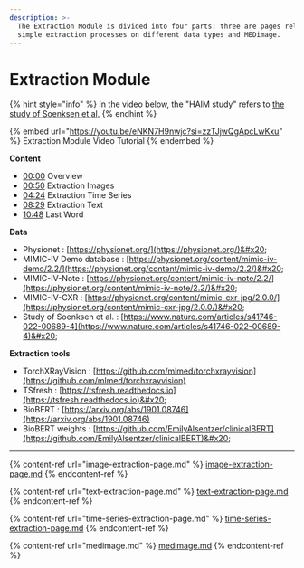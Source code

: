 ```yaml
---
description: >-
  The Extraction Module is divided into four parts: three are pages relative to
  simple extraction processes on different data types and MEDimage.
---
```


# Extraction Module

{% hint style="info" %}
In the video below, the "HAIM study" refers to [the study of Soenksen et al.](https://www.nature.com/articles/s41746-022-00689-4)
{% endhint %}

{% embed url="https://youtu.be/eNKN7H9nwjc?si=zzTJjwQgApcLwKxu" %}
Extraction Module Video Tutorial
{% endembed %}

**Content**

* [00:00](https://www.youtube.com/watch?v=eNKN7H9nwjc\&t=0s) Overview&#x20;
* [00:50](https://www.youtube.com/watch?v=eNKN7H9nwjc\&t=50s) Extraction Images&#x20;
* [04:24](https://www.youtube.com/watch?v=eNKN7H9nwjc\&t=264s) Extraction Time Series
* [08:29](https://www.youtube.com/watch?v=eNKN7H9nwjc\&t=509s) Extraction Text&#x20;
* [10:48](https://www.youtube.com/watch?v=eNKN7H9nwjc\&t=648s) Last Word

**Data**

* Physionet : [https://physionet.org/](https://physionet.org/)&#x20;
* MIMIC-IV Demo database : [https://physionet.org/content/mimic-iv-demo/2.2/](https://physionet.org/content/mimic-iv-demo/2.2/)&#x20;
* MIMIC-IV-Note : [https://physionet.org/content/mimic-iv-note/2.2/](https://physionet.org/content/mimic-iv-note/2.2/)&#x20;
* MIMIC-IV-CXR : [https://physionet.org/content/mimic-cxr-jpg/2.0.0/](https://physionet.org/content/mimic-cxr-jpg/2.0.0/)&#x20;
* Study of Soenksen et al. : [https://www.nature.com/articles/s41746-022-00689-4](https://www.nature.com/articles/s41746-022-00689-4)&#x20;

**Extraction tools**

* TorchXRayVision : [https://github.com/mlmed/torchxrayvision](https://github.com/mlmed/torchxrayvision)
* TSfresh : [https://tsfresh.readthedocs.io](https://tsfresh.readthedocs.io)&#x20;
* BioBERT : [https://arxiv.org/abs/1901.08746](https://arxiv.org/abs/1901.08746)
* BioBERT weights : [https://github.com/EmilyAlsentzer/clinicalBERT](https://github.com/EmilyAlsentzer/clinicalBERT)&#x20;

***

{% content-ref url="image-extraction-page.md" %}
[image-extraction-page.md](image-extraction-page.md)
{% endcontent-ref %}

{% content-ref url="text-extraction-page.md" %}
[text-extraction-page.md](text-extraction-page.md)
{% endcontent-ref %}

{% content-ref url="time-series-extraction-page.md" %}
[time-series-extraction-page.md](time-series-extraction-page.md)
{% endcontent-ref %}

{% content-ref url="medimage.md" %}
[medimage.md](medimage.md)
{% endcontent-ref %}
